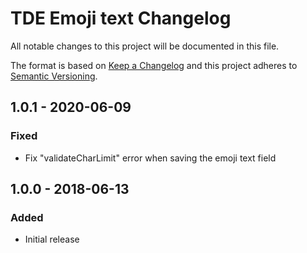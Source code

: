 # TDE Emoji text Changelog

All notable changes to this project will be documented in this file.

The format is based on [Keep a Changelog](http://keepachangelog.com/) and this project adheres to [Semantic Versioning](http://semver.org/).

## 1.0.1 - 2020-06-09
### Fixed
- Fix "validateCharLimit" error when saving the emoji text field

## 1.0.0 - 2018-06-13
### Added
- Initial release
